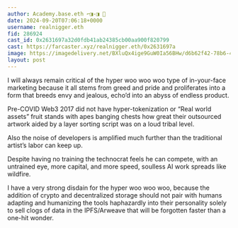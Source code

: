 ```yaml
---
author: Academy.base.eth ⌐◨-◨ 🔵
date: 2024-09-20T07:06:18+0000
username: realnigger.eth
fid: 286924
cast_id: 0x2631697a32d0fdb41ab24385cb00aa900f820799
cast: https://farcaster.xyz/realnigger.eth/0x2631697a
image: https://imagedelivery.net/BXluQx4ige9GuW0Ia56BHw/d6b62f42-78b6-46a2-fc1f-46e3738c1c00/original
layout: post
---
```


I will always remain critical of the hyper woo woo woo type of in-your-face marketing because it all stems from greed and pride and proliferates into a form that breeds envy and jealous, echo’d into an abyss of endless product.

Pre-COVID Web3 2017 did not have hyper-tokenization or “Real world assets” fruit stands with apes banging chests how great their outsourced artwork aided by a layer sorting script was on a loud tribal level.

Also the noise of developers is amplified much further than the traditional artist’s labor can keep up.

Despite having no training the technocrat feels he can compete, with an untrained eye, more capital, and more speed, soulless AI work spreads like wildfire.

I have a very strong disdain for the hyper woo woo woo, because the addition of crypto and decentralized storage should not pair with humans adapting and humanizing the tools haphazardly into their personality solely to sell clogs of data in the IPFS/Arweave that will be forgotten faster than a one-hit wonder.

<img src='https://imagedelivery.net/BXluQx4ige9GuW0Ia56BHw/d6b62f42-78b6-46a2-fc1f-46e3738c1c00/original' alt='' referrerpolicy='no-referrer'/>
<img src='https://imagedelivery.net/BXluQx4ige9GuW0Ia56BHw/0c14af5a-7c8c-4d7c-ef77-1e0bc6578800/original' alt='' referrerpolicy='no-referrer'/>
